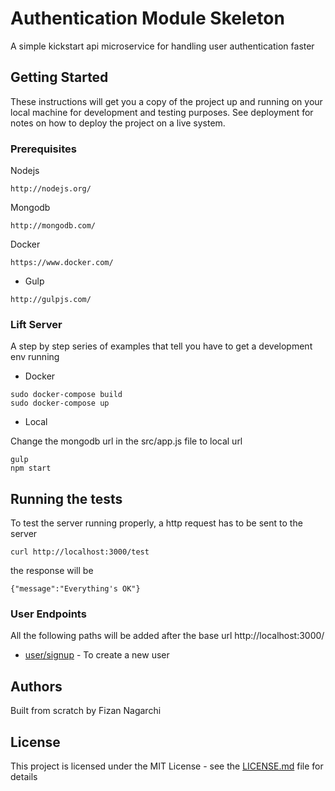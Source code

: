 # Authentication Module Skeleton

A simple kickstart api microservice for handling user authentication faster

## Getting Started

These instructions will get you a copy of the project up and running on your local machine for development and testing purposes. See deployment for notes on how to deploy the project on a live system.

### Prerequisites

Nodejs

```
http://nodejs.org/
```

Mongodb

```
http://mongodb.com/
```

Docker

```
https://www.docker.com/
```
* Gulp

```
http://gulpjs.com/
```

### Lift Server

A step by step series of examples that tell you have to get a development env running

* Docker

```
sudo docker-compose build
sudo docker-compose up
```

* Local

Change the mongodb url in the src/app.js file to local url

```
gulp
npm start
```

## Running the tests

To test the server running properly, a http request has to be sent to the server

```
curl http://localhost:3000/test
```

the response will be
```
{"message":"Everything's OK"}
```

### User Endpoints

All the following paths will be added after the base url http://localhost:3000/

- [user/signup](http://localhost:3000/user/signup) - To create a new user

## Authors

Built from scratch by Fizan Nagarchi

## License

This project is licensed under the MIT License - see the [LICENSE.md](LICENSE.md) file for details
